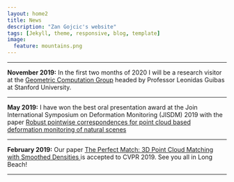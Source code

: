 ```yaml
---
layout: home2
title: News
description: "Zan Gojcic's website"
tags: [Jekyll, theme, responsive, blog, template]
image:
  feature: mountains.png
---
```


****

**November 2019:** In the first two months of 2020 I will be a research visitor at the <a href="https://geometry.stanford.edu/" target="_blank">Geometric Computation Group</a> headed by Professor Leonidas Guibas at Stanford University. 

****

**May 2019:** I have won the best oral presentation award at the Join International Symposium on Deformation Monitoring (JISDM) 2019 with the paper <a href="https://research.google.com" target="_blank"> Robust pointwise correspondences for point cloud based deformation monitoring of natural scenes</a> 

****

**February 2019:** Our paper <a href="https://research.google.com" target="_blank"> The Perfect Match: 3D Point Cloud Matching with Smoothed Densities </a> is accepted to CVPR 2019. See you all in Long Beach!

****

